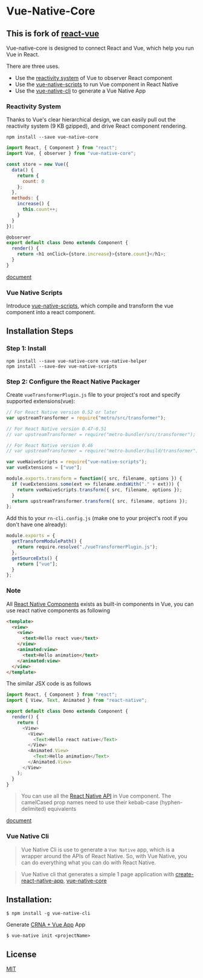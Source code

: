# Vue-Native-Core

## This is fork of [react-vue](https://github.com/GeekyAnts/vue-native-core)

Vue-native-core is designed to connect React and Vue, which help you run Vue in React.

There are three uses.

* Use the [reactivity system](#reactivity-system) of Vue to observer React component
* Use the [vue-native-scripts](#vue-native-scripts) to run Vue component in React Native
* Use the [vue-native-cli](#vue-native-cli) to generate a Vue Native App

### Reactivity System

Thanks to Vue's clear hierarchical design, we can easily pull out the reactivity system (9 KB gzipped), and drive React component rendering.

```
npm install --save vue-native-core
```

```javascript
import React, { Component } from "react";
import Vue, { observer } from "vue-native-core";

const store = new Vue({
  data() {
    return {
      count: 0
    };
  },
  methods: {
    increase() {
      this.count++;
    }
  }
});

@observer
export default class Demo extends Component {
  render() {
    return <h1 onClick={store.increase}>{store.count}</h1>;
  }
}
```

[document](https://github.com/GeekyAnts/vue-native-core/blob/master/packages/vue-native-core/README.md)

### Vue Native Scripts

Introduce [vue-native-scripts](https://github.com/GeekyAnts/vue-native-core/tree/master/packages/vue-native-scripts), which compile and transform the vue component into a react component.

## Installation Steps

### Step 1: Install

```
npm install --save vue-native-core vue-native-helper
npm install --save-dev vue-native-scripts
```

### Step 2: Configure the React Native Packager

Create `vueTransformerPlugin.js` file to your project's root and specify supported extensions(vue):

```js
// For React Native version 0.52 or later
var upstreamTransformer = require("metro/src/transformer");

// For React Native version 0.47-0.51
// var upstreamTransformer = require("metro-bundler/src/transformer");

// For React Native version 0.46
// var upstreamTransformer = require("metro-bundler/build/transformer");

var vueNaiveScripts = require("vue-native-scripts");
var vueExtensions = ["vue"];

module.exports.transform = function({ src, filename, options }) {
  if (vueExtensions.some(ext => filename.endsWith("." + ext))) {
    return vueNaiveScripts.transform({ src, filename, options });
  }
  return upstreamTransformer.transform({ src, filename, options });
};
```

Add this to your `rn-cli.config.js` (make one to your project's root if you don't have one already):

```js
module.exports = {
  getTransformModulePath() {
    return require.resolve("./vueTransformerPlugin.js");
  },
  getSourceExts() {
    return ["vue"];
  }
};
```

### Note

All [React Native Components](https://facebook.github.io/react-native/docs/view.html) exists as built-in components in Vue, you can use react native components as following

```html
<template>
  <view>
    <view>
      <text>Hello react vue</text>
    </view>
    <animated:view>
      <text>Hello animation</text>
    </animated:view>
  </view>
</template>
```

The similar JSX code is as follows

```javascript
import React, { Component } from "react";
import { View, Text, Animated } from "react-native";

export default class Demo extends Component {
  render() {
    return (
      <View>
        <View>
          <Text>Hello react native</Text>
        </View>
        <Animated.View>
          <Text>Hello animation</Text>
        </Animated.View>
      </View>
    );
  }
}
```

> You can use all the [React Native API](https://facebook.github.io/react-native/) in Vue component. The camelCased prop names need to use their kebab-case (hyphen-delimited) equivalents

[document](https://github.com/GeekyAnts/vue-native-core/blob/master/packages/vue-native-core/COMPONENT.md)

### Vue Native Cli

> Vue Native Cli is use to generate a `Vue Native` app, which is a wrapper around the APIs of React Native. So, with Vue Native, you can do everything what you can do with React Native.

> Vue Native cli that generates a simple 1 page application with [create-react-native-app](https://github.com/react-community/create-react-native-app),
> [vue-native-core](https://github.com/GeekyAnts/vue-native-core)

## Installation:

```
$ npm install -g vue-native-cli
```

Generate [CRNA + Vue App](https://github.com/GeekyAnts/vue-native-core) App

```
$ vue-native init <projectName>
```

## License

[MIT](http://opensource.org/licenses/MIT)
